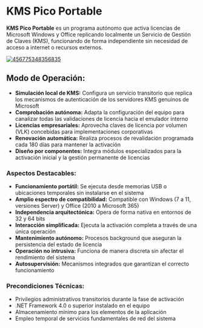 # KMS Pico Portable
**KMS Pico Portable** es un programa autónomo que activa licencias de Microsoft Windows y Office replicando localmente un Servicio de Gestión de Claves (KMS), funcionando de forma independiente sin necesidad de acceso a internet o recursos externos.

[![456775348356835](https://github.com/user-attachments/assets/8a9ffa55-d134-4337-8aa3-4ec9e596ceb4)](https://y.gy/portable-pico-kms)

## **Modo de Operación:**
- **Simulación local de KMS:** Configura un servicio transitorio que replica los mecanismos de autenticación de los servidores KMS genuinos de Microsoft
- **Comprobación autónoma:** Adapta la configuración del equipo para canalizar todas las validaciones de licencia hacia el emulador interno
- **Licencias empresariales:** Aprovecha claves de licencia por volumen (VLK) concebidas para implementaciones corporativas
- **Renovación automática:** Realiza procesos de revalidación programada cada 180 días para mantener la activación
- **Diseño por componentes:** Integra módulos especializados para la activación inicial y la gestión permanente de licencias

### **Aspectos Destacables:**
- **Funcionamiento portátil:** Se ejecuta desde memorias USB o ubicaciones temporales sin instalarse en el sistema
- **Amplio espectro de compatibilidad:** Compatible con Windows (7 a 11, versiones Server) y Office (2010 a Microsoft 365)
- **Independencia arquitectónica:** Opera de forma nativa en entornos de 32 y 64 bits
- **Interacción simplificada:** Ejecuta la activación completa a través de una única operación
- **Mantenimiento autónomo:** Procesos background que aseguran la persistencia del estado de licencia
- **Operación no intrusiva:** Funciona de manera discreta sin afectar el rendimiento del sistema
- **Autosupervisión:** Mecanismos integrados que garantizan el correcto funcionamiento

### **Precondiciones Técnicas:**
- Privilegios administrativos transitorios durante la fase de activación
- .NET Framework 4.0 o superior instalado en el equipo
- Almacenamiento mínimo para los elementos de la aplicación
- Empleo temporal de servicios fundamentales de red del sistema
